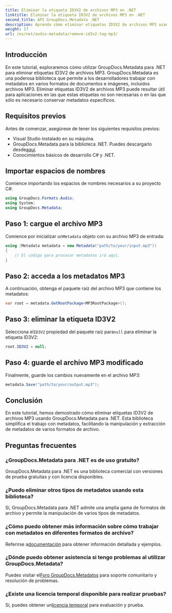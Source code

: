 ```yaml
---
title: Eliminar la etiqueta ID3V2 de archivos MP3 en .NET
linktitle: Eliminar la etiqueta ID3V2 de archivos MP3 en .NET
second_title: API GroupDocs.Metadata .NET
description: Aprenda cómo eliminar etiquetas ID3V2 de archivos MP3 usando GroupDocs.Metadata para .NET. Administre eficientemente los metadatos en sus proyectos de C#.
weight: 17
url: /es/net/audio-metadata/remove-id3v2-tag-mp3/
---
```

## Introducción
En este tutorial, exploraremos cómo utilizar GroupDocs.Metadata para .NET para eliminar etiquetas ID3V2 de archivos MP3. GroupDocs.Metadata es una poderosa biblioteca que permite a los desarrolladores trabajar con metadatos en varios formatos de documentos e imágenes, incluidos archivos MP3. Eliminar etiquetas ID3V2 de archivos MP3 puede resultar útil para aplicaciones en las que estas etiquetas no son necesarias o en las que sólo es necesario conservar metadatos específicos.
## Requisitos previos
Antes de comenzar, asegúrese de tener los siguientes requisitos previos:
- Visual Studio instalado en su máquina.
-  GroupDocs.Metadata para la biblioteca .NET. Puedes descargarlo desde[aquí](https://releases.groupdocs.com/metadata/net/).
- Conocimientos básicos de desarrollo C# y .NET.

## Importar espacios de nombres
Comience importando los espacios de nombres necesarios a su proyecto C#:
```csharp
using GroupDocs.Formats.Audio;
using System;
using GroupDocs.Metadata;
```
## Paso 1: cargue el archivo MP3
 Comience por inicializar un`Metadata` objeto con su archivo MP3 de entrada:
```csharp
using (Metadata metadata = new Metadata("path/to/your/input.mp3"))
{
    // El código para procesar metadatos irá aquí.
}
```
## Paso 2: acceda a los metadatos MP3
A continuación, obtenga el paquete raíz del archivo MP3 que contiene los metadatos:
```csharp
var root = metadata.GetRootPackage<MP3RootPackage>();
```
## Paso 3: eliminar la etiqueta ID3V2
 Selecciona el`ID3V2` propiedad del paquete raíz para`null` para eliminar la etiqueta ID3V2:
```csharp
root.ID3V2 = null;
```
## Paso 4: guarde el archivo MP3 modificado
Finalmente, guarde los cambios nuevamente en el archivo MP3:
```csharp
metadata.Save("path/to/your/output.mp3");
```

## Conclusión
En este tutorial, hemos demostrado cómo eliminar etiquetas ID3V2 de archivos MP3 usando GroupDocs.Metadata para .NET. Esta biblioteca simplifica el trabajo con metadatos, facilitando la manipulación y extracción de metadatos de varios formatos de archivo.

## Preguntas frecuentes
### ¿GroupDocs.Metadata para .NET es de uso gratuito?
GroupDocs.Metadata para .NET es una biblioteca comercial con versiones de prueba gratuitas y con licencia disponibles.
### ¿Puedo eliminar otros tipos de metadatos usando esta biblioteca?
Sí, GroupDocs.Metadata para .NET admite una amplia gama de formatos de archivo y permite la manipulación de varios tipos de metadatos.
### ¿Cómo puedo obtener más información sobre cómo trabajar con metadatos en diferentes formatos de archivo?
 Referirse a[documentación](https://tutorials.groupdocs.com/metadata/net/) para obtener información detallada y ejemplos.
### ¿Dónde puedo obtener asistencia si tengo problemas al utilizar GroupDocs.Metadata?
 Puedes visitar el[Foro GroupDocs.Metadatos](https://forum.groupdocs.com/c/metadata/14) para soporte comunitario y resolución de problemas.
### ¿Existe una licencia temporal disponible para realizar pruebas?
Sí, puedes obtener un[licencia temporal](https://purchase.groupdocs.com/temporary-license/) para evaluación y prueba.